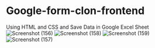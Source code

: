# Google-form-clon-frontend
Using HTML and CSS and Save Data in Google Excel Sheet
![Screenshot (156)](https://user-images.githubusercontent.com/112931187/206919822-f8cbfe10-761a-440d-bda2-77bbb108f839.png)
![Screenshot (158)](https://user-images.githubusercontent.com/112931187/206919824-b8d8f9e3-d2b6-4ae8-83e8-26c76acfe941.png)
![Screenshot (159)](https://user-images.githubusercontent.com/112931187/206919831-a0fd1bbe-7efd-4ac1-b00a-e4bff666b87f.png)
![Screenshot (157)](https://user-images.githubusercontent.com/112931187/206919835-0c75ab69-890e-4ed1-b44c-307ac16616dc.png)
